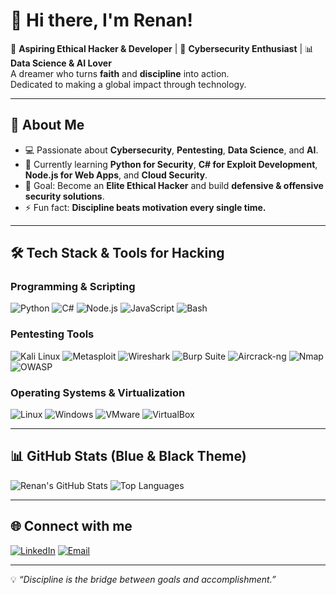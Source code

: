 # 👋 Hi there, I'm Renan!

🚀 **Aspiring Ethical Hacker & Developer** | 🔐 **Cybersecurity Enthusiast** | 📊 **Data Science & AI Lover**  
A dreamer who turns **faith** and **discipline** into action.  
Dedicated to making a global impact through technology.  

---

## 🧠 About Me
- 💻 Passionate about **Cybersecurity**, **Pentesting**, **Data Science**, and **AI**.
- 🌱 Currently learning **Python for Security**, **C# for Exploit Development**, **Node.js for Web Apps**, and **Cloud Security**.
- 🎯 Goal: Become an **Elite Ethical Hacker** and build **defensive & offensive security solutions**.
- ⚡ Fun fact: **Discipline beats motivation every single time.**

---

## 🛠 Tech Stack & Tools for Hacking
### **Programming & Scripting**
![Python](https://img.shields.io/badge/Python-3776AB?style=for-the-badge&logo=python&logoColor=white)
![C#](https://img.shields.io/badge/C%23-239120?style=for-the-badge&logo=c-sharp&logoColor=white&color=black)
![Node.js](https://img.shields.io/badge/Node.js-339933?style=for-the-badge&logo=node.js&logoColor=white)
![JavaScript](https://img.shields.io/badge/JavaScript-F7DF1E?style=for-the-badge&logo=javascript&logoColor=black)
![Bash](https://img.shields.io/badge/Bash-FF000?style=for-the-badge&logo=gnu-bash&logoColor=black&color=white)

### **Pentesting Tools**
![Kali Linux](https://img.shields.io/badge/Kali_Linux-557C94?style=for-the-badge&logo=kali-linux&logoColor=white)
![Metasploit](https://img.shields.io/badge/Metasploit-5C2D91?style=for-the-badge&logoColor=white)
![Wireshark](https://img.shields.io/badge/Wireshark-1679A7?style=for-the-badge&logo=wireshark&logoColor=white)
![Burp Suite](https://img.shields.io/badge/Burp_Suite-FF6633?style=for-the-badge&logoColor=white)
![Aircrack-ng](https://img.shields.io/badge/Aircrack--ng-333333?style=for-the-badge&logoColor=white)
![Nmap](https://img.shields.io/badge/Nmap-00457C?style=for-the-badge&logoColor=white)
![OWASP](https://img.shields.io/badge/OWASP-000000?style=for-the-badge&logoColor=white)

### **Operating Systems & Virtualization**
![Linux](https://img.shields.io/badge/Linux-FCC624?style=for-the-badge&logo=linux&logoColor=black)
![Windows](https://img.shields.io/badge/Windows-0078D6?style=for-the-badge&logo=windows&logoColor=white)
![VMware](https://img.shields.io/badge/VMware-607078?style=for-the-badge&logo=vmware&logoColor=white)
![VirtualBox](https://img.shields.io/badge/VirtualBox-183A61?style=for-the-badge&logo=virtualbox&logoColor=white)

---

## 📊 GitHub Stats (Blue & Black Theme)
![Renan's GitHub Stats](https://github-readme-stats.vercel.app/api?username=SnX-Ren&show_icons=true&bg_color=0D1117&title_color=1E90FF&text_color=FFFFFF&icon_color=1E90FF)
![Top Languages](https://github-readme-stats.vercel.app/api/top-langs/?username=SnX-Ren&layout=compact&bg_color=0D1117&title_color=1E90FF&text_color=FFFFFF&icon_color=1E90FF)

---

## 🌐 Connect with me
[![LinkedIn](https://img.shields.io/badge/LinkedIn-0077B5?style=for-the-badge&logo=linkedin&logoColor=white)](https://www.linkedin.com/in/seu-perfil)
[![Email](https://img.shields.io/badge/Email-D14836?style=for-the-badge&logo=gmail&logoColor=white)](mailto:seuemail@gmail.com)

---
💡 *“Discipline is the bridge between goals and accomplishment.”*
